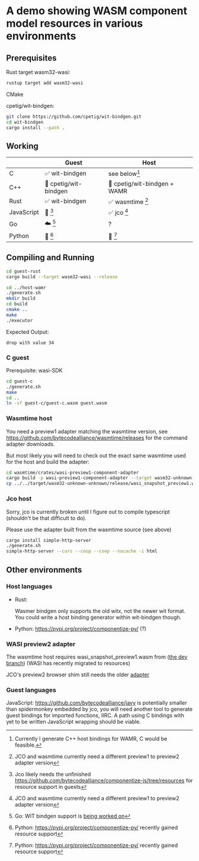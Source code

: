 # A demo showing WASM component model resources in various environments

## Prerequisites

Rust target wasm32-wasi:
```bash
rustup target add wasm32-wasi
```

CMake

cpetig/wit-bindgen:
```bash
git clone https://github.com/cpetig/wit-bindgen.git
cd wit-bindgen
cargo install --path .
```

## Working

| |Guest|Host|
|---|---|---|
|C|✅ wit-bindgen|see below[^1]|
|C++|🚧 cpetig/wit-bindgen|🚧 cpetig/wit-bindgen + WAMR|
|Rust|✅ wit-bindgen|✅ wasmtime [^6]|
|JavaScript|🚧 [^5] |✅ jco [^6]|
|Go|☁️ [^3]| ? |
|Python|🚧 [^4]|🚧 [^4] |

## Compiling and Running

```bash
cd guest-rust
cargo build --target wasm32-wasi --release

cd ../host-wamr
./generate.sh
mkdir build
cd build
cmake ..
make
./executor
```

Expected Output:

`drop with value 34`

### C guest

Prerequisite: wasi-SDK

```bash
cd guest-c
./generate.sh
make
cd ..
ln -sf guest-c/guest-c.wasm guest.wasm 
```

### Wasmtime host

You need a preview1 adapter matching the wasmtime version, see 
https://github.com/bytecodealliance/wasmtime/releases for the 
command adapter downloads. 

But most likely you will need to check out the exact same wasmtime 
used for the host and build the adapter:
```bash
cd wasmtime/crates/wasi-preview1-component-adapter
cargo build -p wasi-preview1-component-adapter --target wasm32-unknown-unknown --release --features command --no-default-features
cp ../../target/wasm32-unknown-unknown/release/wasi_snapshot_preview1.wasm …/resource-demo/host-wasmtime

```

### Jco host

Sorry, jco is currently broken until I figure out to compile typescript (shouldn't be that difficult to do).

Please use the adapter built from the wasmtime source (see above)

```bash
cargo install simple-http-server
./generate.sh
simple-http-server --cors --coop --coep --nocache -i html
```

## Other environments

### Host languages

- Rust:

    Wasmer bindgen only supports the old witx, not the newer wit format. You could write a host binding generator within wit-bindgen though.

[^1]: Currently I generate C++ host bindings for WAMR, C would be feasible.

- Python: https://pypi.org/project/componentize-py/ (?)

[^6]: JCO and wasmtime currently need a different preview1 to preview2 adapter version

### WASI preview2 adapter

The wasmtime host requires wasi_snapshot_preview1.wasm from ([the dev branch](https://github.com/bytecodealliance/wasmtime/releases/download/dev/wasi_snapshot_preview1.command.wasm)) (WASI has recently migrated to resources)

JCO's preview2 browser shim still needs the older
[adapter](https://github.com/bytecodealliance/wasmtime/releases/download/v12.0.1/wasi_snapshot_preview1.command.wasm) 

### Guest languages

[^5]: Jco likely needs the unfinished https://github.com/bytecodealliance/componentize-js/tree/resources for resource support in guests

JavaScript: 
    https://github.com/bytecodealliance/javy is potentially smaller than spidermonkey embedded by jco, you will need another tool to generate guest bindings for imported functions, IIRC. A path using C bindings with yet to be written JavaScript wrapping should be viable.

[^4]: Python: https://pypi.org/project/componentize-py/ recently gained resource support

[^3]: Go: WIT bindgen support is [being worked on](https://github.com/bytecodealliance/SIG-Guest-Languages/blob/main/docs/subgroups.md)
